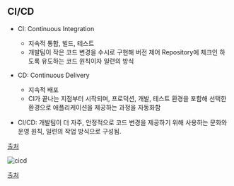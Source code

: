 ## CI/CD
- CI: Continuous Integration 
  - 지속적 통합, 빌드, 테스트
  - 개발팀이 작은 코드 변경을 수시로 구현해 버전 제어 Repository에 체크인 하도록 유도하는 코드 원칙이자 일련의 방식

- CD: Continuous Delivery
  - 지속적 배포
  - CI가 끝나는 지점부터 시작되며, 프로덕션, 개발, 테스트 환경을 포함해 선택한 환경으로 애플리케이션을 제공하는 과정을 자동화함

- CI/CD: 개발팀이 더 자주, 안정적으로 코드 변경을 제공하기 위해 사용하는 문화와 운영 원칙, 일련의 작업 방식으로 구성됨.

[출처](https://www.ciokorea.com/insider/233289)

![cicd](https://user-images.githubusercontent.com/46417892/190387301-f84e5102-5237-4d07-ae5f-91ae820d9c31.png)

[출처](https://velog.io/@cham/CICD-CICD%EB%9E%80)        
